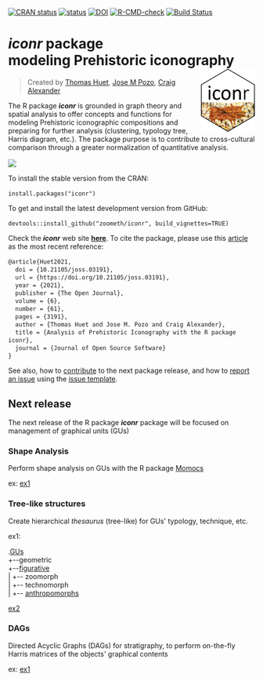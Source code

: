 [![CRAN status](https://www.r-pkg.org/badges/version/iconr)](https://CRAN.R-project.org/package=iconr)
[![status](https://joss.theoj.org/papers/e68e041e66a613918f76bf43db3f8b02/status.svg)](https://joss.theoj.org/papers/e68e041e66a613918f76bf43db3f8b02)
[![DOI](https://zenodo.org/badge/DOI/10.5281/zenodo.4767529.svg)](https://doi.org/10.5281/zenodo.4767529)
[![R-CMD-check](https://github.com/zoometh/iconr/workflows/R-CMD-check/badge.svg)](https://github.com/zoometh/iconr/actions) [![Build Status](https://travis-ci.org/zoometh/iconr.svg?branch=master)](https://travis-ci.org/zoometh/iconr)
          
# ***iconr*** package <br> modeling Prehistoric iconography <img src="logo/iconr_logo.png" width='110px' align="right"/>
> Created by [Thomas Huet](mailto:thomashuet7@gmail.com), [Jose M Pozo](mailto:josmpozo@gmail.com), [Craig Alexander](mailto:craiga304@gmail.com)
  
  
The R package ***iconr*** is grounded in graph theory and spatial analysis to offer concepts and functions for modeling Prehistoric iconographic compositions and preparing for further analysis (clustering, typology tree, Harris diagram, etc.). The package purpose is to contribute to cross-cultural comparison through a greater normalization of quantitative analysis.   
  
  
<img src="man/figures/solana_256colours.png" align="center"/>
  
  
To install the stable version from the CRAN:

```
install.packages("iconr")
```

To get and install the latest development version from GitHub:

```
devtools::install_github("zoometh/iconr", build_vignettes=TRUE)
```

Check the ***iconr*** web site [**here**](https://zoometh.github.io/iconr/articles/index.html). To cite the package, please use this [article](https://joss.theoj.org/papers/10.21105/joss.03191) as the most recent reference:

```
@article{Huet2021,
  doi = {10.21105/joss.03191},
  url = {https://doi.org/10.21105/joss.03191},
  year = {2021},
  publisher = {The Open Journal},
  volume = {6},
  number = {61},
  pages = {3191},
  author = {Thomas Huet and Jose M. Pozo and Craig Alexander},
  title = {Analysis of Prehistoric Iconography with the R package iconr},
  journal = {Journal of Open Source Software}
}
```
See also, how to [contribute](.github/CONTRIBUTING.md) to the next package release, and how to [report an issue](https://github.com/zoometh/iconr/issues) using the [issue template](.github/ISSUE_TEMPLATE.md).

## Next release

The next release of the R package ***iconr*** package will be focused on management of graphical units (GUs)

### Shape Analysis

Perform shape analysis on GUs with the R package [Momocs](https://momx.github.io/Momocs/articles/Momocs_intro.html)

ex: [ex1](https://zoometh.github.io/iconr/articles/next.html#shape-analysis-1)  

### Tree-like structures

Create hierarchical _thesaurus_ (tree-like) for GUs' typology, technique, etc.

ex1:

.[GUs](https://zoometh.github.io/iconr/articles/img/typo_gu_ug.html)  
  +--geometric  
  +--[figurative](https://zoometh.github.io/iconr/articles/img/typo_gu_figuratif.html)  
  |  +-- zoomorph  
  |  +-- technomorph  
  |  +-- [anthropomorphs](https://zoometh.github.io/iconr/articles/img/typo_gu_anthropomorphe.html)  

[ex2](https://zoometh.github.io/iconr/articles/next.html#typology-1)  


### DAGs

Directed Acyclic Graphs (DAGs) for stratigraphy, to perform on-the-fly Harris matrices of the objects' graphical contents

ex: [ex1](https://zoometh.github.io/iconr/articles/next.html#harris-matrix-1)   


